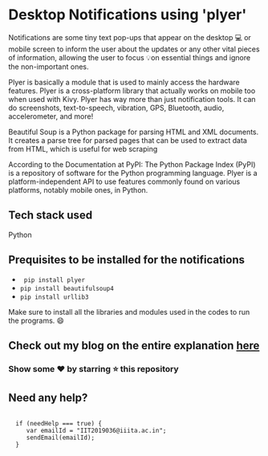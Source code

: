 
# Desktop Notifications using 'plyer'

Notifications are some tiny text pop-ups that appear on the desktop 💻 or mobile screen to inform the user about the updates or any other vital pieces of information, allowing the user to focus 💡on essential things and ignore the non-important ones.


Plyer is basically a module that is used to mainly access the hardware features. Plyer is a cross-platform library that actually works on mobile too when used with Kivy. Plyer has way more than just notification tools. It can do screenshots, text-to-speech, vibration, GPS, Bluetooth, audio, accelerometer, and more!

Beautiful Soup is a Python package for parsing HTML and XML documents. It creates a parse tree for parsed pages that can be used to extract data from HTML, which is useful for web scraping


According to the Documentation at PyPI:
The Python Package Index (PyPI) is a repository of software for the Python programming language.
Plyer is a platform-independent API to use features commonly found on various platforms, notably mobile ones, in Python.

## Tech stack used
Python

## Prequisites to be installed for the notifications
* ``` pip install plyer```
* ```pip install beautifulsoup4```
* ```pip install urllib3```



Make sure to install all the libraries and modules used in the codes to run the programs. :smile:



## Check out my blog on the entire explanation [here](https://medium.com/developer-student-clubs-iiit-allahabad/desktop-notifications-using-plyer-82a02a636260)




### Show some :heart: by starring :star: this repository

## Need any help?
``` 

  if (needHelp === true) {
     var emailId = "IIT2019036@iiita.ac.in";
     sendEmail(emailId);
  }
  ```
